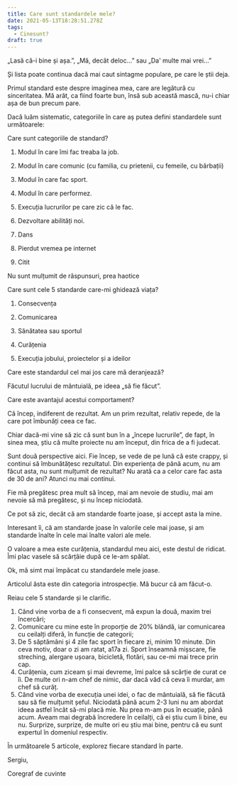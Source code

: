 ```yaml
---
title: Care sunt standardele mele?
date: 2021-05-13T18:28:51.278Z
tags:
  - Cinesunt?
draft: true
---
```

„Lasă că-i bine și așa.”, „Mă, decât deloc...” sau „Da' multe mai vrei...”

Și lista poate continua dacă mai caut sintagme populare, pe care le știi deja.

Primul standard este despre imaginea mea, care are legătură cu sinceritatea. Mă arăt, ca fiind foarte bun, însă sub această mască, nu-i chiar așa de bun precum pare. 

Dacă luăm sistematic, categoriile în care aș putea defini standardele sunt următoarele:

Care sunt categoriile de standard?

1. Modul în care îmi fac treaba la job.

2. Modul în care comunic (cu familia, cu prietenii, cu femeile, cu bărbații)

3. Modul în care fac sport.

4. Modul în care performez.

5. Execuția lucrurilor pe care zic că le fac.

6. Dezvoltare abilități noi.

7. Dans

8. Pierdut vremea pe internet

9. Citit

Nu sunt mulțumit de răspunsuri, prea haotice

Care sunt cele 5 standarde care-mi ghidează viața?

1. Consecvența

2. Comunicarea

3. Sănătatea sau sportul

4. Curățenia

5. Execuția jobului, proiectelor și a ideilor

Care este standardul cel mai jos care mă deranjează?

Făcutul lucrului de mântuială, pe ideea „să fie făcut”. 

Care este avantajul acestui comportament?

Că încep, indiferent de rezultat. Am un prim rezultat, relativ repede, de la care pot îmbunăți ceea ce fac. 

Chiar dacă-mi vine să zic că sunt bun în a „începe lucrurile”, de fapt, în sinea mea, știu că multe proiecte nu am început, din frica de a fi judecat.

Sunt două perspective aici. Fie încep, se vede de pe lună că este crappy, și continui să îmbunătățesc rezultatul. Din experiența de până acum, nu am făcut asta, nu sunt mulțumit de rezultat? Nu arată ca a celor care fac asta de 30 de ani? Atunci nu mai continui. 

Fie mă pregătesc prea mult să încep, mai am nevoie de studiu, mai am nevoie să mă pregătesc, și nu încep niciodată.

Ce pot să zic, decât că am standarde foarte joase, și accept asta la mine.

Interesant îi, că am standarde joase în valorile cele mai joase, și am standarde înalte în cele mai înalte valori ale mele.

O valoare a mea este curățenia, standardul meu aici, este destul de ridicat. Îmi plac vasele să scârțâie după ce le-am spălat.

Ok, mă simt mai împăcat cu standardele mele joase. 

Articolul ăsta este din categoria introspecție. Mă bucur că am făcut-o.

Reiau cele 5 standarde și le clarific.

1. Când vine vorba de a fi consecvent, mă expun la două, maxim trei încercări;
2. Comunicare cu mine este în proporție de 20% blândă, iar comunicarea cu ceilalți diferă, în funcție de categorii;
3. De 5 săptămâni și 4 zile fac sport în fiecare zi, minim 10 minute. Din ceva motiv, doar o zi am ratat, a17a zi. Sport înseamnă mișscare, fie streching, alergare ușoara, bicicletă, flotări, sau ce-mi mai trece prin cap.
4. Curățenia, cum ziceam și mai devreme, îmi palce să scârție de curat ce îi. De multe ori n-am chef de nimic, dar dacă văd că ceva îi murdar, am chef să curăț. 
5. Când vine vorba de execuția unei idei, o fac de mântuială, să fie făcută sau să fie mulțumit șeful. Niciodată până acum 2-3 luni nu am abordat ideea astfel încât să-mi placă mie. Nu prea m-am pus în ecuație, până acum. Aveam mai degrabă încredere în ceilalți, că ei știu cum îi bine, eu nu. Surprize, surprize, de multe ori eu știu mai bine, pentru că eu sunt expertul în domeniul respectiv.

În următoarele 5 articole, explorez fiecare standard în parte.

Sergiu,

Coregraf de cuvinte